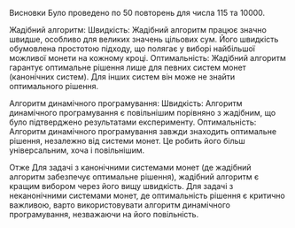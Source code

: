 Висновки
Було проведено по 50 повторень для числа 115 та 10000.

Жадібний алгоритм:
Швидкість: Жадібний алгоритм працює значно швидше, особливо для великих значень цільових сум. Його швидкість обумовлена простотою підходу, що полягає у виборі найбільшої можливої монети на кожному кроці.
Оптимальність: Жадібний алгоритм гарантує оптимальне рішення лише для певних систем монет (канонічних систем). Для інших систем він може не знайти оптимального рішення.

Алгоритм динамічного програмування:
Швидкість: Алгоритм динамічного програмування є повільнішим порівняно з жадібним, що було підтверджено результатами експерименту.
Оптимальність: Алгоритм динамічного програмування завжди знаходить оптимальне рішення, незалежно від системи монет. Це робить його більш універсальним, хоча і повільнішим.

Отже
Для задачі з канонічними системами монет (де жадібний алгоритм забезпечує оптимальне рішення), жадібний алгоритм є кращим вибором через його вищу швидкість.
Для задачі з неканонічними системами монет, де оптимальність рішення є критично важливою, варто використовувати алгоритм динамічного програмування, незважаючи на його повільність.
